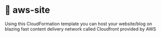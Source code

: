 # :construction: aws-site

Using this CloudFormation template you can host your website/blog on blazing fast content delivery network called Cloudfront provided by AWS
